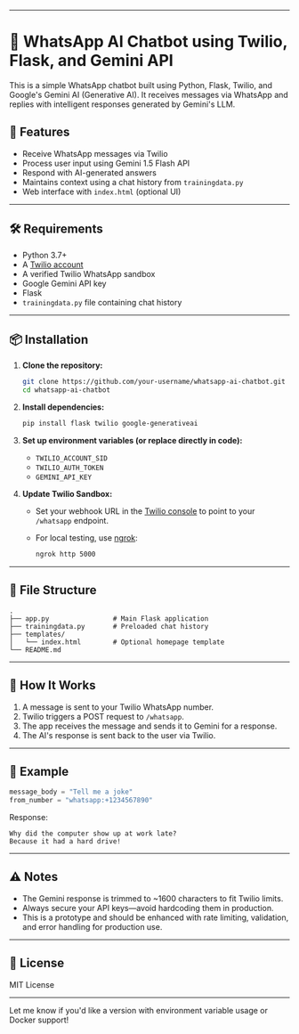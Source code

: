 
---

# 💬 WhatsApp AI Chatbot using Twilio, Flask, and Gemini API

This is a simple WhatsApp chatbot built using Python, Flask, Twilio, and Google's Gemini AI (Generative AI). It receives messages via WhatsApp and replies with intelligent responses generated by Gemini's LLM.

## 🚀 Features

- Receive WhatsApp messages via Twilio
- Process user input using Gemini 1.5 Flash API
- Respond with AI-generated answers
- Maintains context using a chat history from `trainingdata.py`
- Web interface with `index.html` (optional UI)

---

## 🛠️ Requirements

- Python 3.7+
- A [Twilio account](https://www.twilio.com/)
- A verified Twilio WhatsApp sandbox
- Google Gemini API key
- Flask
- `trainingdata.py` file containing chat history

---

## 📦 Installation

1. **Clone the repository:**

   ```bash
   git clone https://github.com/your-username/whatsapp-ai-chatbot.git
   cd whatsapp-ai-chatbot
   ```

2. **Install dependencies:**

   ```bash
   pip install flask twilio google-generativeai
   ```

3. **Set up environment variables (or replace directly in code):**

   - `TWILIO_ACCOUNT_SID`
   - `TWILIO_AUTH_TOKEN`
   - `GEMINI_API_KEY`

4. **Update Twilio Sandbox:**

   - Set your webhook URL in the [Twilio console](https://www.twilio.com/console) to point to your `/whatsapp` endpoint.
   - For local testing, use [ngrok](https://ngrok.com/):

     ```bash
     ngrok http 5000
     ```

---

## 📁 File Structure

```
.
├── app.py                # Main Flask application
├── trainingdata.py       # Preloaded chat history
├── templates/
│   └── index.html        # Optional homepage template
└── README.md
```

---

## 🧠 How It Works

1. A message is sent to your Twilio WhatsApp number.
2. Twilio triggers a POST request to `/whatsapp`.
3. The app receives the message and sends it to Gemini for a response.
4. The AI's response is sent back to the user via Twilio.

---

## 📝 Example

```python
message_body = "Tell me a joke"
from_number = "whatsapp:+1234567890"
```

Response:

```
Why did the computer show up at work late?
Because it had a hard drive!
```

---

## ⚠️ Notes

- The Gemini response is trimmed to ~1600 characters to fit Twilio limits.
- Always secure your API keys—avoid hardcoding them in production.
- This is a prototype and should be enhanced with rate limiting, validation, and error handling for production use.

---

## 📄 License

MIT License

---

Let me know if you'd like a version with environment variable usage or Docker support!
